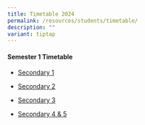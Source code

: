 ```yaml
---
title: Timetable 2024
permalink: /resources/students/timetable/
description: ""
variant: tiptap
---
```

<h4><strong>Semester 1 Timetable</strong></h4><ul data-tight="true" class="tight"><li><p><a href="/files/Timetable/S1CTTS1.pdf" rel="noopener noreferrer nofollow" target="_blank">Secondary 1</a></p></li><li><p><a href="/files/Timetable/S2CTTS1.pdf" rel="noopener noreferrer nofollow" target="_blank">Secondary 2</a></p></li><li><p><a href="/files/Timetable/S3CTTS1.pdf" rel="noopener noreferrer nofollow" target="_blank">Secondary 3</a></p></li><li><p><a href="/files/Timetable/S45CTTS1.pdf" rel="noopener noreferrer nofollow" target="_blank">Secondary 4 &amp; 5</a></p></li></ul><p></p>